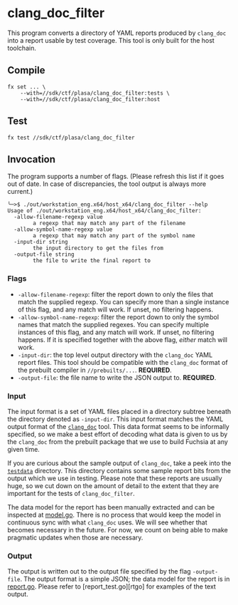 # clang_doc_filter

This program converts a directory of YAML reports produced by `clang_doc` into
a report usable by test coverage.  This tool is only built for the host
toolchain.

## Compile

```
fx set ... \
    --with=//sdk/ctf/plasa/clang_doc_filter:tests \
    --with=//sdk/ctf/plasa/clang_doc_filter:host
```

## Test

```
fx test //sdk/ctf/plasa/clang_doc_filter
```

## Invocation

The program supports a number of flags. (Please refresh this list if it goes
out of date. In case of discrepancies, the tool output is always more current.)

```
╰─>$ ./out/workstation_eng.x64/host_x64/clang_doc_filter --help
Usage of ./out/workstation_eng.x64/host_x64/clang_doc_filter:
  -allow-filename-regexp value
        a regexp that may match any part of the filename
  -allow-symbol-name-regexp value
        a regexp that may match any part of the symbol name
  -input-dir string
        the input directory to get the files from
  -output-file string
        the file to write the final report to
```

### Flags

* `-allow-filename-regexp`: filter the report down to only the files that match
    the supplied regexp.  You can specify more than a single instance of this
    flag, and any match will work.  If unset, no filtering happens.
* `-allow-symbol-name-regexp`: filter the report down to only the symbol names
    that match the supplied regexes.  You can specify multiple instances of
    this flag, and any match will work. If unset, no filtering happens.  If it
    is specified together with the above flag, *either* match will work.
* `-input-dir`: the top level output directory with the `clang_doc` YAML report
    files.  This tool should be compatible with the `clang_doc` format of the
    prebuilt compiler in `//prebuilts/...`.  **REQUIRED**.
* `-output-file`: the file name to write the JSON output to.  **REQUIRED**.

### Input

The input format is a set of YAML files placed in a directory subtree beneath
the directory denoted as `-input-dir`. This input format matches the YAML output
format of the [`clang_doc`][cd] tool.  This data format seems to be informally
specified, so we make a best effort of decoding what data is given to us by
the `clang_doc` from the prebuilt package that we use to build Fuchsia at any
given time.

[cd]: https://clang.llvm.org/extra/clang-doc.html

If you are curious about the sample output of `clang_doc`, take a peek into the
[`testdata`][td] directory.  This directory contains some sample report bits
from the output which we use in testing. Please note that these reports are
usually huge, so we cut down on the amount of detail to the extent that they
are important for the tests of `clang_doc_filter`.

The data model for the report has been manually extracted and can be inspected
at [model.go][modgo]. There is no process that would keep the model in
continuous sync with what `clang_doc` uses. We will see whether that becomes
necessary in the future. For now, we count on being able to make pragmatic
updates when those are necessary.

[td]: testdata/
[modgo]: model.go


### Output

The output is written out to the output file specified by the flag
`-output-file`.  The output format is a simple JSON; the data model for the
report is in [report.go][rgo].  Please refer to [report_test.go][rtgo] for
examples of the text output.

[rgo]: report.go
[rgo]: report_test.go




